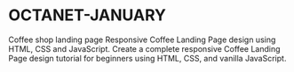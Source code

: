 # OCTANET-JANUARY
Coffee shop landing page 
Responsive Coffee Landing Page design using HTML, CSS and JavaScript.
Create a complete responsive Coffee Landing Page design tutorial for beginners using HTML, CSS, and vanilla JavaScript.
